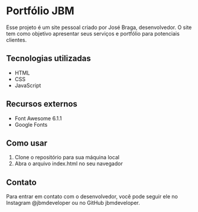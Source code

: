 # Portfólio JBM
Esse projeto é um site pessoal criado por José Braga, desenvolvedor. O site tem como objetivo apresentar seus serviços e portfólio para potenciais clientes.

## Tecnologias utilizadas
- HTML
- CSS
- JavaScript

## Recursos externos
- Font Awesome 6.1.1
- Google Fonts

## Como usar
1. Clone o repositório para sua máquina local
2. Abra o arquivo index.html no seu navegador

## Contato
Para entrar em contato com o desenvolvedor, você pode seguir ele no Instagram @jbmdeveloper ou no GitHub jbmdeveloper.
